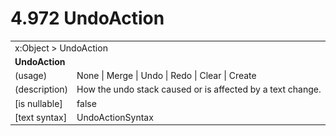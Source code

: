 <html dir="LTR" xmlns:mshelp="http://msdn.microsoft.com/mshelp" xmlns:ddue="http://ddue.schemas.microsoft.com/authoring/2003/5" xmlns:xlink="http://www.w3.org/1999/xlink" xmlns:tool="http://www.microsoft.com/tooltip">

<body>
 <input type="hidden" id="userDataCache" class="userDataStyle">
 <input type="hidden" id="hiddenScrollOffset">
 <img id="dropDownImage" style="display:none; height:0; width:0;" src="../local/drpdown.gif">
 <img id="dropDownHoverImage" style="display:none; height:0; width:0;" src="../local/drpdown_orange.gif">
 <img id="collapseImage" style="display:none; height:0; width:0;" src="../local/collapse.gif">
 <img id="expandImage" style="display:none; height:0; width:0;" src="../local/exp.gif">
 <img id="collapseAllImage" style="display:none; height:0; width:0;" src="../local/collall.gif">
 <img id="expandAllImage" style="display:none; height:0; width:0;" src="../local/expall.gif">
 <img id="copyImage" style="display:none; height:0; width:0;" src="../local/copycode.gif">
 <img id="copyHoverImage" style="display:none; height:0; width:0;" src="../local/copycodeHighlight.gif">
 <div id="header"><h1 class="heading">4.972 UndoAction</h1></div>

 <div id="mainSection">
 <div id="mainBody">
 <div id="allHistory" class="saveHistory" onsave="saveAll()" onload="loadAll()"></div>
 <p xmlns:wsd="http://wsdev.schemas.microsoft.com/authoring/2008/2" xmlns:msxsl="urn:schemas-microsoft-com:xslt" xmlns:script="urn:script" xmlns:build="urn:build">
 </p>
 <div id="sectionSection0" class="section" name="collapseableSection">
 <content xmlns="http://ddue.schemas.microsoft.com/authoring/2003/5" xmlns:wsd="http://wsdev.schemas.microsoft.com/authoring/2008/2" xmlns:msxsl="urn:schemas-microsoft-com:xslt" xmlns:script="urn:script" xmlns:build="urn:build">
 </content>
 </div>
 <div id="sectionSection1" class="section" name="collapseableSection">
 <content xmlns="http://ddue.schemas.microsoft.com/authoring/2003/5" xmlns:wsd="http://wsdev.schemas.microsoft.com/authoring/2008/2" xmlns:msxsl="urn:schemas-microsoft-com:xslt" xmlns:script="urn:script" xmlns:build="urn:build">
 <table class="ProtocolAuthoredTable" xmlns="">
 <tr><td colspan="2">
<mshelp:link keywords="86913f34-aa06-4c94-9f09-83936a822fd8" tabindex="0">x:Object</mshelp:link> &gt; <mshelp:link keywords="7cf5afe7-1dde-42d7-b4d5-556ca1e9c6cd" tabindex="0">UndoAction</mshelp:link> </td>
 </tr>
 <tr><td colspan="2">
 <b>
UndoAction </b>
 </td>
 </tr>
 <tr><td><div class="indent0">(usage)</div></td>
 <td><mshelp:link keywords="e0b95ff5-3f7f-43c7-9815-4350f4951936" tabindex="0">None</mshelp:link> | <mshelp:link keywords="e0b95ff5-3f7f-43c7-9815-4350f4951936" tabindex="0">Merge</mshelp:link> | <mshelp:link keywords="e0b95ff5-3f7f-43c7-9815-4350f4951936" tabindex="0">Undo</mshelp:link> | <mshelp:link keywords="e0b95ff5-3f7f-43c7-9815-4350f4951936" tabindex="0">Redo</mshelp:link> | <mshelp:link keywords="e0b95ff5-3f7f-43c7-9815-4350f4951936" tabindex="0">Clear</mshelp:link> | <mshelp:link keywords="e0b95ff5-3f7f-43c7-9815-4350f4951936" tabindex="0">Create</mshelp:link> </td>
 </tr>
 <tr><td><div class="indent0">(description)</div></td>
 <td>How the undo stack caused or is affected by a text change. </td>
 </tr>
 <tr><td><div class="indent0">[is nullable]</div></td>
 <td>false </td>
 </tr>
 <tr><td><div class="indent0">[text syntax]</div></td>
 <td><mshelp:link keywords="e0b95ff5-3f7f-43c7-9815-4350f4951936" tabindex="0">UndoActionSyntax</mshelp:link> </td>
 </tr>
</table>
 </content>
 </div>
 <!--[if gte IE 5]>
 <tool:tip element="languageFilterToolTip" avoidmouse="false"/>
 <![endif]-->
 </div>
 <a name="feedback"></a><span></span>
 </div>
</body></html>
